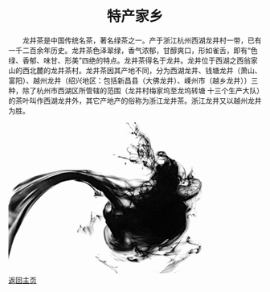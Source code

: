 <html>
  <body>
  <h1 style="text-align:center">特产家乡</h1>
  <P style="text-indent:2em;">龙井茶是中国传统名茶，著名绿茶之一。产于浙江杭州西湖龙井村一带，已有一千二百余年历史。龙井茶色泽翠绿，香气浓郁，甘醇爽口，形如雀舌，即有“色绿、香郁、味甘、形美”四绝的特点。龙井茶得名于龙井。龙井位于西湖之西翁家山的西北麓的龙井茶村。龙井茶因其产地不同，分为西湖龙井、钱塘龙井（萧山、富阳）、越州龙井（绍兴地区：包括新昌县（大佛龙井）、嵊州市（越乡龙井））三种，除了杭州市西湖区所管辖的范围（龙井村梅家坞至龙坞转塘 十三个生产大队）的茶叶叫作西湖龙井外，其它产地产的俗称为浙江龙井茶。浙江龙井又以越州龙井为胜。</p>
  <img src="timg2.jpeg" width="500" height="300" />
  <a href="https://y85959948.github.io/my-hometown/.">返回主页</a>
  </body>
</html>
